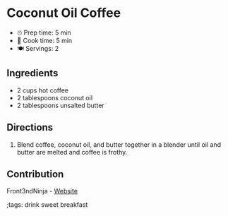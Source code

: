 # Coconut Oil Coffee

- ⏲ Prep time: 5 min
- 🍳 Cook time: 5 min
- 🍽 Servings: 2

## Ingredients

- 2 cups hot coffee
- 2 tablespoons coconut oil
- 2 tablespoons unsalted butter

## Directions

1. Blend coffee, coconut oil, and butter together in a blender until oil and butter are melted and coffee is frothy.

## Contribution

Front3ndNinja - [Website](https://github.com/Front3ndNinja)

;tags: drink sweet breakfast
